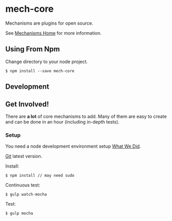 mech-core
=========

Mechanisms are plugins for open source.

See [Mechanisms Home](https://github.com/mechanisms/mech) for more information.

## Using From Npm

Change directory to your node project.

    $ npm install --save mech-core

## Development

## Get Involved!

There are **a lot** of core mechanisms to add. Many of them are easy to create and can be done in an hour (including in-depth tests).

### Setup

You need a node development environment setup [What We Did](https://github.com/erichosick/nodebox).

[Git](https://github.com/mechanismsjs/mech-core) latest version.

Install:

    $ npm install // may need sudo
    
Continuous test:

    $ gulp watch-mocha

Test:

    $ gulp mocha
    